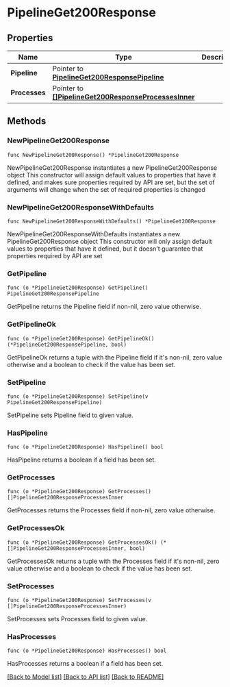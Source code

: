 # PipelineGet200Response

## Properties

Name | Type | Description | Notes
------------ | ------------- | ------------- | -------------
**Pipeline** | Pointer to [**PipelineGet200ResponsePipeline**](PipelineGet200ResponsePipeline.md) |  | [optional] 
**Processes** | Pointer to [**[]PipelineGet200ResponseProcessesInner**](PipelineGet200ResponseProcessesInner.md) |  | [optional] 

## Methods

### NewPipelineGet200Response

`func NewPipelineGet200Response() *PipelineGet200Response`

NewPipelineGet200Response instantiates a new PipelineGet200Response object
This constructor will assign default values to properties that have it defined,
and makes sure properties required by API are set, but the set of arguments
will change when the set of required properties is changed

### NewPipelineGet200ResponseWithDefaults

`func NewPipelineGet200ResponseWithDefaults() *PipelineGet200Response`

NewPipelineGet200ResponseWithDefaults instantiates a new PipelineGet200Response object
This constructor will only assign default values to properties that have it defined,
but it doesn't guarantee that properties required by API are set

### GetPipeline

`func (o *PipelineGet200Response) GetPipeline() PipelineGet200ResponsePipeline`

GetPipeline returns the Pipeline field if non-nil, zero value otherwise.

### GetPipelineOk

`func (o *PipelineGet200Response) GetPipelineOk() (*PipelineGet200ResponsePipeline, bool)`

GetPipelineOk returns a tuple with the Pipeline field if it's non-nil, zero value otherwise
and a boolean to check if the value has been set.

### SetPipeline

`func (o *PipelineGet200Response) SetPipeline(v PipelineGet200ResponsePipeline)`

SetPipeline sets Pipeline field to given value.

### HasPipeline

`func (o *PipelineGet200Response) HasPipeline() bool`

HasPipeline returns a boolean if a field has been set.

### GetProcesses

`func (o *PipelineGet200Response) GetProcesses() []PipelineGet200ResponseProcessesInner`

GetProcesses returns the Processes field if non-nil, zero value otherwise.

### GetProcessesOk

`func (o *PipelineGet200Response) GetProcessesOk() (*[]PipelineGet200ResponseProcessesInner, bool)`

GetProcessesOk returns a tuple with the Processes field if it's non-nil, zero value otherwise
and a boolean to check if the value has been set.

### SetProcesses

`func (o *PipelineGet200Response) SetProcesses(v []PipelineGet200ResponseProcessesInner)`

SetProcesses sets Processes field to given value.

### HasProcesses

`func (o *PipelineGet200Response) HasProcesses() bool`

HasProcesses returns a boolean if a field has been set.


[[Back to Model list]](../README.md#documentation-for-models) [[Back to API list]](../README.md#documentation-for-api-endpoints) [[Back to README]](../README.md)


